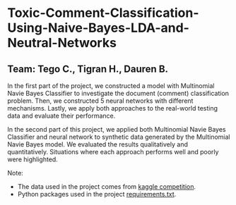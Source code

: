 # Toxic-Comment-Classification-Using-Naive-Bayes-LDA-and-Neutral-Networks

## Team: Tego C., Tigran H., Dauren B.

In the first part of the project, we constructed a model with Multinomial Navie Bayes Classifier to investigate the document (comment) classification problem. Then, we constructed 5 neural networks with different mechanisms. Lastly, we apply both approaches to the real-world testing data and evaluate their performance. 

In the second part of this project, we applied both Multinomial Navie Bayes Classifier and neural network to synthetic data generated by the Multinomial Navie Bayes model. We evaluated the results qualitatively and quantitatively. Situations where each approach performs well and poorly were highlighted.

Note: 
- The data used in the project comes from [kaggle competition](https://www.kaggle.com/c/jigsaw-toxic-comment-classification-challenge/data).
- Python packages used in the project [requirements.txt](./requirements.txt).

